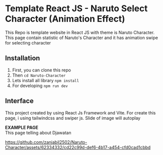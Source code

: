 # Template React JS - Naruto Select Character (Animation Effect)

This Repo is template website in React JS with theme is Naruto Character. This page contain statistic of Naruto's
Character and it has animation swipe for selecting character


## Installation

1. First, you can clone this repo
2. Then `cd Naruto-Character`
3. Lets install all library `npm install`
4. For developing `npm run dev`

## Interface

This project created by using React Js Framework and Vite.
For create this page, i using tailwindcss and swiper js. Slide of image will autoplay

**EXAMPLE PAGE**
<br/>This page telling about Djawatan

https://github.com/zanjabil2502/Naruto-Character/assets/62334332/cd22c99d-def6-4b17-a454-cfd0cad1cbbd

